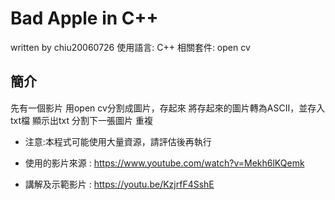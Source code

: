 # Bad Apple in C++
written by chiu20060726
使用語言: C++
相關套件: open cv
## 簡介
先有一個影片
用open cv分割成圖片，存起來
將存起來的圖片轉為ASCII，並存入txt檔
顯示出txt
分割下一張圖片
重複
* 注意:本程式可能使用大量資源，請評估後再執行
* 使用的影片來源 : https://www.youtube.com/watch?v=Mekh6lKQemk


* 講解及示範影片 : https://youtu.be/KzjrfF4SshE
